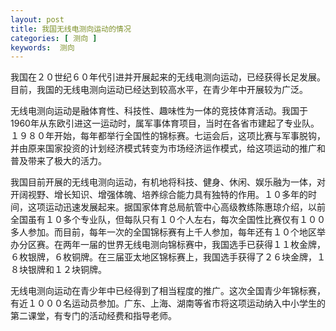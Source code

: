 ```yaml
---
layout: post
title: 我国无线电测向运动的情况
categories: [ 测向 ]
keywords:  测向
---
```


我国在２０世纪６０年代引进并开展起来的无线电测向运动，已经获得长足发展。目前，我国的无线电测向运动已经达到较高水平，在青少年中开展较为广泛。

无线电测向运动是融体育性、科技性、趣味性为一体的竞技体育活动。我国于1960年从东欧引进这一运动时，属军事体育项目，当时在各省市建起了专业队。１９８０年开始，每年都举行全国性的锦标赛。七运会后，这项比赛与军事脱钩，并由原来国家投资的计划经济模式转变为市场经济运作模式，给这项运动的推广和普及带来了极大的活力。

我国目前开展的无线电测向运动，有机地将科技、健身、休闲、娱乐融为一体，对开阔视野、增长知识、增强体魄、培养综合能力具有独特的作用。１０多年的时间，这项运动迅速发展起来。据国家体育总局航管中心高级教练陈惠琼介绍，以前全国虽有１０多个专业队，但每队只有１０个人左右，每次全国性比赛仅有１００多人参加。而目前，每年一次的全国锦标赛有上千人参加，每年还有１０个地区举办分区赛。在两年一届的世界无线电测向锦标赛中，我国选手已获得１１枚金牌，６枚银牌，６枚铜牌。在三届亚太地区锦标赛上，我国选手获得了２６块金牌，１８块银牌和１２块铜牌。

无线电测向运动在青少年中已经得到了相当程度的推广。这次全国青少年锦标赛，有近１０００名运动员参加。广东、上海、湖南等省市将这项运动纳入中小学生的第二课堂，有专门的活动经费和指导老师。

